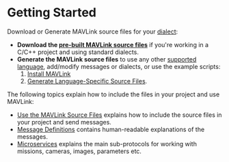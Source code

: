 # Getting Started

Download or Generate MAVLink source files for your [dialect](../messages/index.md#dialects):

- **Download the [pre-built MAVLink source files](../index.md#prebuilt_libraries)** if you're working in a C/C++ project and using standard dialects.
- **Generate the MAVLink source files** to use any other [supported language](../index.md#supported_languages), add/modify messages or dialects, or use the example scripts:
  1.  [Install MAVLink](../getting_started/installation.md)
  1.  [Generate Language-Specific Source Files](../getting_started/generate_libraries.md).

The following topics explain how to include the files in your project and use MAVLink:

- [Use the MAVLink Source Files](../getting_started/use_libraries.md) explains how to include the source files in your project and send messages.
- [Message Definitions](../messages/index.md) contains human-readable explanations of the messages.
- [Microservices](../services/index.md) explains the main sub-protocols for working with missions, cameras, images, parameters etc.
